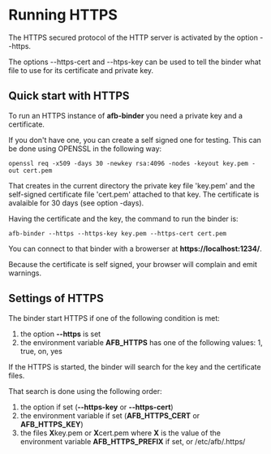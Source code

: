 # Running HTTPS

The HTTPS secured protocol of the HTTP server is activated by the
option --https.

The options --https-cert and --htps-key can be used to tell
the binder what file to use for its certificate and private key.

## Quick start with HTTPS

To run an HTTPS instance of **afb-binder** you need a private key
and a certificate.

If you don't have one, you can create a self signed one for testing.
This can be done using OPENSSL in the following way:

```
openssl req -x509 -days 30 -newkey rsa:4096 -nodes -keyout key.pem -out cert.pem
```

That creates in the current directory the private key file 'key.pem' and
the self-signed certificate file 'cert.pem' attached to that key.
The certificate is avalaible for 30 days (see option -days).

Having the certificate and the key, the command to run the binder is:

```
afb-binder --https --https-key key.pem --https-cert cert.pem
```

You can connect to that binder with a browerser at **https://localhost:1234/**.

Because the certificate is self signed, your browser will
complain and emit warnings.

## Settings of HTTPS

The binder start HTTPS if one of the following condition is met:

1. the option **--https** is set
2. the environment variable **AFB_HTTPS** has one of the following values:
1, true, on, yes

If the HTTPS is started, the binder will search for the key
and the certificate files.

That search is done using the following order:

1. the option if set (**--https-key** or **--https-cert**)
2. the environment variable if set (**AFB_HTTPS_CERT** or **AFB_HTTPS_KEY**)
3. the files **X**key.pem or **X**cert.pem where
   **X** is the value of the environment variable **AFB_HTTPS_PREFIX** if set,
   or /etc/afb/.https/


